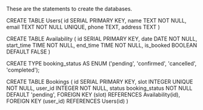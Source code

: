 These are the statements to create the databases.

CREATE TABLE Users(
	id SERIAL PRIMARY KEY,
	name TEXT NOT NULL,
	email TEXT NOT NULL UNIQUE,
	phone TEXT, 
	address TEXT
)



CREATE TABLE Availability (
	id SERIAL PRIMARY KEY,
	date DATE NOT NULL,
	start_time TIME NOT NULL,
	end_time TIME NOT NULL, 
	is_booked BOOLEAN DEFAULT FALSE
)

CREATE TYPE booking_status AS ENUM ('pending', 'confirmed', 'cancelled', 'completed');

CREATE TABLE Bookings (
	id SERIAL PRIMARY KEY,
	slot INTEGER UNIQUE NOT NULL,
	user_id INTEGER NOT NULL,
	status booking_status NOT NULL DEFAULT 'pending',
	FOREIGN KEY (slot) REFERENCES Availability(id),
	FOREIGN KEY (user_id) REFERENCES Users(id)
)


